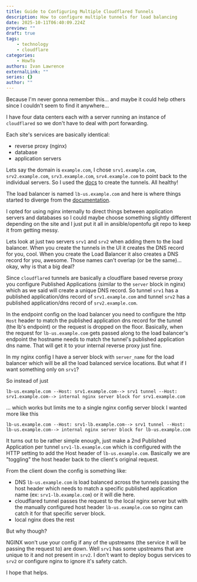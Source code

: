 ```yaml
---
title: Guide to Configuring Multiple Cloudflared Tunnels
description: How to configure multiple tunnels for load balancing
date: 2025-10-11T06:40:09.224Z
preview: ""
draft: true
tags:
    - technology
    - cloudflare
categories:
    - HowTo
authors: Ivan Lawrence
externalLink: ""
series: {}
author: ""
---
```

Because I'm never gonna remember this... and maybe it could help others since I couldn't seem to find it anywhere...

I have four data centers each with a server running an instance of `cloudflared` so we don't have to deal with port forwarding.

Each site's services are basically identical:
- reverse proxy (nginx)
- database
- application servers

Lets say the domain is `example.com`, I chose `srv1.example.com`, `srv2.example.com`, `srv3.example.com`, `srv4.example.com` to point back to the individual servers. So I used the [docs](https://developers.cloudflare.com/cloudflare-one/connections/connect-networks/get-started/create-remote-tunnel/) to create the tunnels.  All healthy!

The load balancer is named `lb-us.example.com` and here is where things started to diverge from the [documentation](https://developers.cloudflare.com/cloudflare-one/connections/connect-networks/get-started/create-remote-tunnel/).

I opted for using nginx internally to direct things between application servers and databases so I could maybe choose something slightly different depending on the site and I just put it all in ansible/opentofu git repo to keep it from getting messy.

Lets look at just two servers `srv1` and `srv2` when adding them to the load balancer. When you create the tunnels in the UI it creates the DNS record for you, cool. When you create the Load Balancer it also creates a DNS record for you, awesome.  Those names can't overlap (or be the same)... okay, why is that a big deal?

Since `cloudflared` tunnels are basically a cloudflare based reverse proxy you configure Published Applications (similar to the `server` block in nginx) which as we said will create a unique DNS record.  So tunnel `srv1` has a published application/dns record of `srv1.example.com` and tunnel `srv2` has a published application/dns record of `srv2.example.com`.

In the endpoint config on the load balancer you need to configure the http `Host` header to match the published application dns record for the tunnel (the lb's endpoint) or the request is dropped on the floor. Basically, when the request for `lb-us.example.com` gets passed along to the load balancer's endpoint the hostname needs to match the tunnel's published application dns name. That will get it to your internal reverse proxy just fine.

In my nginx config I have a server block with `server_name` for the load balancer which will be all the load balanced service locations.  But what if I want something only on `srv1`?

So instead of just
```
lb-us.example.com --Host: srv1.example.com--> srv1 tunnel --Host: srv1.example.com--> internal nginx server block for srv1.example.com
```
... which works but limits me to a single nginx config server block I wanted more like this
```
lb-us.example.com --Host: srv1-lb.example.com--> srv1 tunnel --Host: lb-us.example.com--> internal nginx server block for lb-us.example.com
```

It turns out to be rather simple enough, just make a 2nd Published Application per tunnel `srv1-lb.example.com` which is configured with the HTTP setting to add the Host header of `lb-us.example.com`.  Basically we are "toggling" the host header back to the client's original request.

From the client down the config is something like:
- DNS `lb-us.example.com` is load balanced across the tunnels passing the host header which needs to match a specific published application name (ex: `srv1-lb.example.com`) or it will die here.
- cloudflared tunnel passes the request to the local nginx server but with the manually configured host header `lb-us.example.com` so nginx can catch it for that specific server block.
- local nginx does the rest

But why though?

NGINX won't use your config if any of the upstreams (the service it will be passing the request to) are down.  Well `srv1` has some upstreams that are unique to it and not present in `srv2`. I don't want to deploy bogus services to `srv2` or configure nginx to ignore it's safety catch.

I hope that helps.